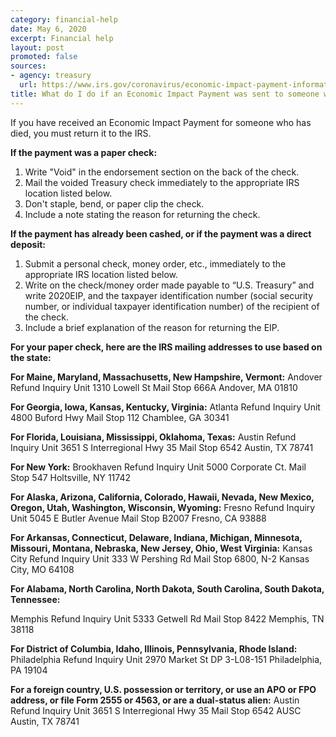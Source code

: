 ```yaml
---
category: financial-help
date: May 6, 2020
excerpt: Financial help
layout: post
promoted: false
sources:
- agency: treasury
  url: https://www.irs.gov/coronavirus/economic-impact-payment-information-center
title: What do I do if an Economic Impact Payment was sent to someone who has died?
---
```


If you have received an Economic Impact Payment for someone who has died, you must return it to the IRS.

**If the payment was a paper check:**
1. Write "Void" in the endorsement section on the back of the check.
1. Mail the voided Treasury check immediately to the appropriate IRS location listed below.
1. Don't staple, bend, or paper clip the check.
1. Include a note stating the reason for returning the check.

**If the payment has already been cashed, or if the payment was a direct deposit:**
1. Submit a personal check, money order, etc., immediately to the appropriate IRS location listed below.
1. Write on the check/money order made payable to “U.S. Treasury” and write 2020EIP, and the taxpayer identification number (social security number, or individual taxpayer identification number) of the recipient of the check.
1. Include a brief explanation of the reason for returning the EIP.

**For your paper check, here are the IRS mailing addresses to use based on the state:**

**For Maine, Maryland, Massachusetts, New Hampshire, Vermont:**
Andover Refund Inquiry Unit
1310 Lowell St Mail
Stop 666A
Andover, MA 01810

**For Georgia, Iowa, Kansas, Kentucky, Virginia:**
Atlanta Refund Inquiry Unit
4800 Buford Hwy
Mail Stop 112
Chamblee, GA 30341

**For Florida, Louisiana, Mississippi, Oklahoma, Texas:**
Austin Refund Inquiry Unit
3651 S Interregional Hwy 35
Mail Stop 6542
Austin, TX 78741

**For New York:**
Brookhaven Refund Inquiry Unit
5000 Corporate Ct.
Mail Stop 547
Holtsville, NY 11742

**For Alaska, Arizona, California, Colorado, Hawaii, Nevada, New Mexico, Oregon, Utah, Washington, Wisconsin, Wyoming:**
Fresno Refund Inquiry Unit
5045 E Butler Avenue
Mail Stop B2007
Fresno, CA 93888

**For Arkansas, Connecticut, Delaware, Indiana, Michigan, Minnesota, Missouri, Montana, Nebraska, New Jersey, Ohio, West Virginia:**
Kansas City Refund Inquiry Unit
333 W Pershing Rd
Mail Stop 6800, N-2
Kansas City, MO 64108

**For Alabama, North Carolina, North Dakota, South Carolina, South Dakota, Tennessee:**

Memphis Refund Inquiry Unit
5333 Getwell Rd Mail
Stop 8422
Memphis, TN 38118

**For District of Columbia, Idaho, Illinois, Pennsylvania, Rhode Island:**
Philadelphia Refund Inquiry Unit
2970 Market St
DP 3-L08-151
Philadelphia, PA 19104

**For a foreign country, U.S. possession or territory, or use an APO or FPO address, or file Form 2555 or 4563, or are a dual-status alien:**
Austin Refund Inquiry Unit
3651 S Interregional Hwy 35
Mail Stop 6542 AUSC
Austin, TX 78741